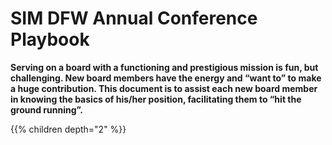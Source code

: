 # SIM DFW Annual Conference Playbook

__Serving on a board with a functioning and prestigious mission is fun, but challenging. New board members have the energy and “want to” to make a huge contribution. This document is to assist each new board member in knowing the basics of his/her position, facilitating them to “hit the ground running”.__

{{% children depth="2" %}}